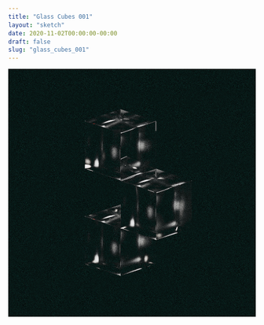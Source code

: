```yaml
---
title: "Glass Cubes 001"
layout: "sketch"
date: 2020-11-02T00:00:00-00:00
draft: false
slug: "glass_cubes_001"
---
```


![A row of three glass cubes with the middle one offset.](/assets/sketches/glass_cubes_001.jpg)
